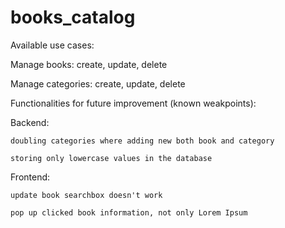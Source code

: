 # books_catalog

Available use cases:

  Manage books:
    create, update, delete
    
  Manage categories:
    create, update, delete


  
Functionalities for future improvement (known weakpoints):

  Backend:
  
    doubling categories where adding new both book and category
    
    storing only lowercase values in the database
    
  Frontend:
  
    update book searchbox doesn't work
    
    pop up clicked book information, not only Lorem Ipsum
    
    
  
